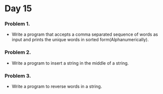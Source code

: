 # Day 15


### Problem 1.
- Write a program that accepts a comma separated sequence of words as input and prints the unique words in sorted form(Alphanumerically).

### Problem 2.
- Write a program to insert a string in the middle of a string.

### Problem 3.
- Write a program to reverse words in a string.

